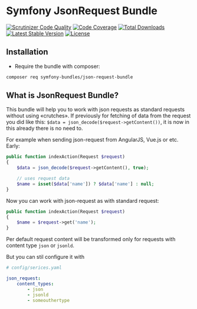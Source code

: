 Symfony JsonRequest Bundle
==========================

[![Scrutinizer Code Quality][scrutinizer-code-quality-image]][scrutinizer-code-quality-link]
[![Code Coverage][code-coverage-image]][code-coverage-link]
[![Total Downloads][downloads-image]][package-link]
[![Latest Stable Version][stable-image]][package-link]
[![License][license-image]][license-link]

Installation
------------

* Require the bundle with composer:

``` bash
composer req symfony-bundles/json-request-bundle
```

What is JsonRequest Bundle?
---------------------------
This bundle will help you to work with json requests as standard requests without using «crutches». If previously for
fetching of data from the request you did like this:
`$data = json_decode($request->getContent())`, it is now in this already there is no need to.

For example when sending json-request from AngularJS, Vue.js or etc. Early:

``` php
public function indexAction(Request $request)
{
    $data = json_decode($request->getContent(), true);

    // uses request data
    $name = isset($data['name']) ? $data['name'] : null;
}
```

Now you can work with json-request as with standard request:

``` php
public function indexAction(Request $request)
{
    $name = $request->get('name');
}
```

Per default request content will be transformed only for requests with content type `json` or `jsonld`.

But you can stil configure it with

``` yaml
# config/serices.yaml

json_request:
    content_types:
        - json
        - jsonld
        - someouthertype
```

[package-link]: https://packagist.org/packages/symfony-bundles/json-request-bundle
[license-link]: https://github.com/symfony-bundles/json-request-bundle/blob/master/LICENSE
[license-image]: https://poser.pugx.org/symfony-bundles/json-request-bundle/license
[stable-image]: https://poser.pugx.org/symfony-bundles/json-request-bundle/v/stable
[downloads-image]: https://poser.pugx.org/symfony-bundles/json-request-bundle/downloads
[code-coverage-link]: https://scrutinizer-ci.com/g/symfony-bundles/json-request-bundle/?branch=master
[code-coverage-image]: https://scrutinizer-ci.com/g/symfony-bundles/json-request-bundle/badges/coverage.png?b=master
[scrutinizer-code-quality-link]: https://scrutinizer-ci.com/g/symfony-bundles/json-request-bundle/?branch=master
[scrutinizer-code-quality-image]: https://scrutinizer-ci.com/g/symfony-bundles/json-request-bundle/badges/quality-score.png?b=master

